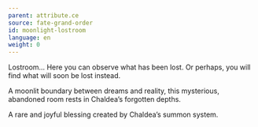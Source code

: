 ```yaml
---
parent: attribute.ce
source: fate-grand-order
id: moonlight-lostroom
language: en
weight: 0
---
```


Lostroom…
Here you can observe what has been lost. Or perhaps, you will find what will soon be lost instead.

A moonlit boundary between dreams and reality, this mysterious, abandoned room rests in Chaldea’s forgotten depths.

A rare and joyful blessing created by Chaldea’s summon system.

